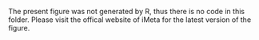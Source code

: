 The present figure was not generated by R, thus there is no code in this folder. Please visit the offical website of iMeta for the latest version of the figure. 